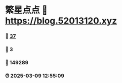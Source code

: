 # 繁星点点 :link: https://blog.52013120.xyz 
### :page_facing_up: [37](https://blog.52013120.xyz/tag.html) 
### :speech_balloon: 3 
### :hibiscus: 149289 
### :alarm_clock: 2025-03-09 12:55:09 
